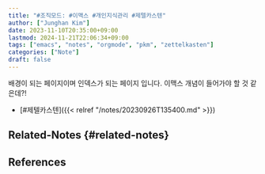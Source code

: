 ```yaml
---
title: "#조직모드: #이맥스 #개인지식관리 #제텔카스텐"
author: ["Junghan Kim"]
date: 2023-11-10T20:35:00+09:00
lastmod: 2024-11-21T22:06:34+09:00
tags: ["emacs", "notes", "orgmode", "pkm", "zettelkasten"]
categories: ["Note"]
draft: false
---
```


배경이 되는 페이지이며 인덱스가 되는 페이지 입니다. 이맥스 개념이 들어가야 할 것 같은데?!

-   [#제텔카스텐]({{< relref "/notes/20230926T135400.md" >}})


## Related-Notes {#related-notes}

## References

<style>.csl-entry{text-indent: -1.5em; margin-left: 1.5em;}</style><div class="csl-bib-body">
</div>
